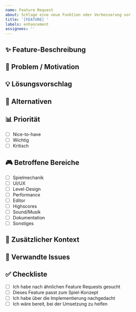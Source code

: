 ```yaml
---
name: Feature Request
about: Schlage eine neue Funktion oder Verbesserung vor
title: '[FEATURE] '
labels: enhancement
assignees: ''
---
```


## ✨ Feature-Beschreibung
<!-- Eine klare und präzise Beschreibung der gewünschten Funktion -->

## 🎯 Problem / Motivation
<!-- Welches Problem löst dieses Feature? Warum ist es nützlich? -->

## 💡 Lösungsvorschlag
<!-- Wie sollte das Feature implementiert werden? -->

## 🔄 Alternativen
<!-- Hast du alternative Lösungen in Betracht gezogen? -->

## 📊 Priorität
- [ ] Nice-to-have
- [ ] Wichtig
- [ ] Kritisch

## 🎮 Betroffene Bereiche
- [ ] Spielmechanik
- [ ] UI/UX
- [ ] Level-Design
- [ ] Performance
- [ ] Editor
- [ ] Highscores
- [ ] Sound/Musik
- [ ] Dokumentation
- [ ] Sonstiges

## 📝 Zusätzlicher Kontext
<!-- Screenshots, Mockups, Links zu ähnlichen Features, etc. -->

## 🔗 Verwandte Issues
<!-- Links zu verwandten Feature Requests oder Bugs -->

## ✅ Checkliste
- [ ] Ich habe nach ähnlichen Feature Requests gesucht
- [ ] Dieses Feature passt zum Spiel-Konzept
- [ ] Ich habe über die Implementierung nachgedacht
- [ ] Ich wäre bereit, bei der Umsetzung zu helfen
